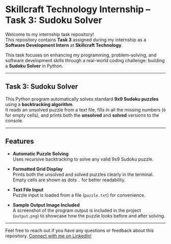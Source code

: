 # Skillcraft Technology Internship – Task 3: Sudoku Solver

Welcome to my internship task repository!  
This repository contains **Task 3** assigned during my internship as a **Software Development Intern** at **Skillcraft Technology**.

This task focuses on enhancing my programming, problem-solving, and software development skills through a real-world coding challenge: building a **Sudoku Solver** in Python.

---

##  Task 3: Sudoku Solver

This Python program automatically solves standard **9x9 Sudoku puzzles** using a **backtracking algorithm**.  
It reads an unsolved puzzle from a text file, fills in all the missing numbers (`0` for empty cells), and prints both the **unsolved** and **solved** versions to the console.

---

## Features

-  **Automatic Puzzle Solving**  
  Uses recursive backtracking to solve any valid 9x9 Sudoku puzzle.

-  **Formatted Grid Display**  
  Prints both the unsolved and solved puzzles clearly in the terminal.  
  Empty cells are shown as dots `.` for better readability.

-  **Text File Input**  
  Puzzle input is loaded from a file (`puzzle.txt`) for convenience.

-  **Sample Output Image Included**  
  A screenshot of the program output is included in the project (`output.png`) to showcase how the puzzle looks before and after solving.

---

Feel free to reach out if you have any questions or feedback about this repository. [Connect with me on LinkedIn!](www.linkedin.com/in/noora-mohammed-ejaz-02371a34a)
